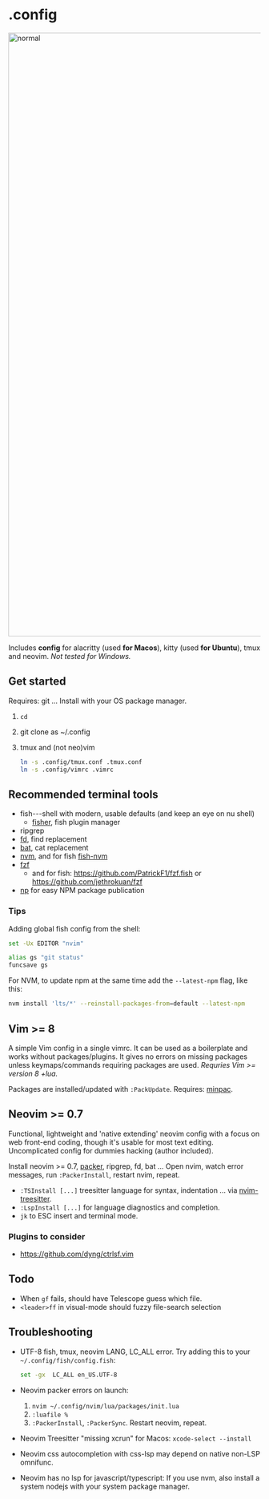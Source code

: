 # .config

<img width="1205" alt="normal" src="https://user-images.githubusercontent.com/729055/174159129-26121552-2c49-4f43-bb63-1fb0ff722bf7.png">

Includes **config** for alacritty (used **for Macos**), kitty (used **for Ubuntu**), tmux and neovim. *Not tested for Windows.*

## Get started

Requires: git ... Install with your OS package manager.

1. `cd`
2. git clone as ~/.config
3. tmux and (not neo)vim

	```sh
	ln -s .config/tmux.conf .tmux.conf
	ln -s .config/vimrc .vimrc
	```

## Recommended terminal tools

- fish---shell with modern, usable defaults (and keep an eye on nu shell)
	- [fisher](https://github.com/jorgebucaran/fisher), fish plugin manager
- ripgrep
- [fd](https://github.com/sharkdp/fd), find replacement
- [bat](https://github.com/sharkdp/bat), cat replacement
- [nvm](https://github.com/nvm-sh/nvm), and for fish [fish-nvm](https://github.com/FabioAntunes/fish-nvm)
- [fzf](https://github.com/junegunn/fzf)
	- and for fish: https://github.com/PatrickF1/fzf.fish or https://github.com/jethrokuan/fzf
- [np](https://github.com/sindresorhus/np) for easy NPM package publication

### Tips

Adding global fish config from the shell:

```sh
set -Ux EDITOR "nvim"

alias gs "git status"
funcsave gs
```

For NVM, to update npm at the same time add the `--latest-npm` flag, like this:

```sh
nvm install 'lts/*' --reinstall-packages-from=default --latest-npm
```

## Vim >= 8

A simple Vim config in a single vimrc. It can be used as a boilerplate and works without packages/plugins. It gives no errors on missing packages unless keymaps/commands requiring packages are used. *Requries Vim >= version 8 +lua.*

Packages are installed/updated with `:PackUpdate`. Requires:
[minpac](https://github.com/k-takata/minpac).

## Neovim >= 0.7

Functional, lightweight and 'native extending' neovim config with a focus on web front-end coding, though it's usable for most text editing. Uncomplicated config for dummies hacking (author included).

Install neovim >= 0.7, [packer](https://github.com/wbthomason/packer.nvim), ripgrep, fd, bat ... Open nvim, watch error messages, run `:PackerInstall`, restart nvim, repeat.

- `:TSInstall [...]` treesitter language for syntax, indentation ... via [nvim-treesitter][nts].
- `:LspInstall [...]` for language diagnostics and completion.
- `jk` to ESC insert and terminal mode.

### Plugins to consider

- https://github.com/dyng/ctrlsf.vim

## Todo

- When `gf` fails, should have Telescope guess which file.
- `<leader>ff` in visual-mode should fuzzy file-search selection

## Troubleshooting

- UTF-8 fish, tmux, neovim LANG, LC_ALL error. Try adding this to your `~/.config/fish/config.fish`:

	```sh
	set -gx  LC_ALL en_US.UTF-8
	```

- Neovim packer errors on launch:

	1. `nvim ~/.config/nvim/lua/packages/init.lua`
	2. `:luafile %`
	3. `:PackerInstall`, `:PackerSync`. Restart neovim, repeat.

- Neovim Treesitter "missing xcrun" for Macos: `xcode-select --install`

- Neovim css autocompletion with css-lsp may depend on native non-LSP omnifunc.

- Neovim has no lsp for javascript/typescript: If you use nvm, also install a system nodejs with your system package manager.


[gl]: https://github.com/junegunn/gv.vim
[gd]: https://github.com/sindrets/diffview.nvim
[nts]: https://github.com/nvim-treesitter/nvim-treesitter
